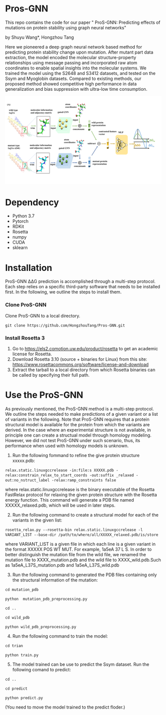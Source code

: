 # Pros-GNN

This repo contains the code for our paper " ProS-GNN: Predicting effects of mutations on protein stability using graph neural networks"

by Shuyu Wang*, Hongzhou Tang

Here we pioneered a deep graph neural network based method for predicting protein stability change upon mutation. After mutant part data extraction, the model encoded the molecular structure-property relationships using message passing and incorporated raw atom coordinates to enable spatial insights into the molecular systems. We trained the model using the S2648 and S3412 datasets, and tested on the Ssym and Myoglobin datasets. Compared to existing methods, our proposed method showed competitive high performance in data generalization and bias suppression with ultra-low time consumption.

![image](https://github.com/shuyu-wang/ProS-GNN/raw/main/fig1(A).png)

# Dependency

* Python 3.7
* Pytorch
* RDKit
* Rosetta
* numpy
* CUDA
* sklearn

# Installation

ProS-GNN ΔΔG  prediction is accomplished through a multi-step protocol. Each step relies on a specific third-party software that needs to be installed first. In the following, we outline the steps to install them.

### Clone ProS-GNN

Clone ProS-GNN to a local directory.

```
git clone https://github.com/HongzhouTang/Pros-GNN.git
```

### Install Rosetta 3

1. Go to https://els2.comotion.uw.edu/product/rosetta to get an academic license for Rosetta.
2. Download Rosetta 3.10 (source + binaries for Linux) from this site: https://www.rosettacommons.org/software/license-and-download
3. Extract the tarball to a local directory from which Rosetta binaries can be called by specifying their full path.

# Use the ProS-GNN

As previously mentioned, the ProS-GNN  method is a multi-step protocol. We outline the steps needed to make  predictions of a given variant or a list of variants in the following. Note that ProS-GNN requires that a protein structural model is available for the protein from which the variants are derived. In the case where an experimental structure is not available, in principle one can create a structual model through homology modeling. However, we did not test ProS-GNN under such scenario, thus, its performance when used with homology models is unknown.

1. Run the following fommand to refine the give protein structure xxxxx.pdb:

```
relax.static.linuxgccrelease -in:file:s XXXXX.pdb -relax:constrain_relax_to_start_coords -out:suffix _relaxed -out:no_nstruct_label -relax:ramp_constraints false
```
where relax.static.linuxgccrelease is the binary executable of the Rosetta FastRelax protocol for relaxing the given protein structure with the Rosetta energy function. This command will generate a PDB file named XXXXX_relaxed.pdb, which will be used in later steps.

2. Run the following command to create a structural model for each of the variants in the given list:

```
rosetta_relax.py --rosetta-bin relax.static.linuxgccrelease -l VARIANT_LIST --base-dir /path/to/where/all/XXXXX_relaxed.pdb/is/store
```

where VARIANT_LIST is a given file in which each line is a given variant in the format XXXXX POS WT MUT. For example, 1a5eA 37 L S. 
In order to better distinguish the mutation file from the wild file, we renamed the mutation file to XXXX_mutation.pdb and the wild file to XXXX_wild.pdb.Such as 1a5eA_L37S_mutation.pdb  and  1a5eA_L37S_wild.pdb

3. Run the following command to generated the PDB files containing only the structural information of the mutation:

```
cd mutation_pdb
```
```
python  mutation_pdb_preprocessing.py
```
```
cd ..
```
```
cd wild_pdb
```
```
python wild_pdb_preprocessing.py
```
4. Run the following command to train the model:

```
cd trian
```

```
python train.py
```

5. The model trained can be use to predict the Ssym dataset. Run the following comand to predict:

```
cd ..
```
```
cd predict
```
```
python predict.py
```

(You need to move the model trained to the predict floder.)
